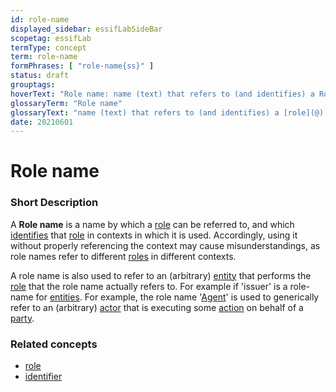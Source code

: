 ```yaml
---
id: role-name
displayed_sidebar: essifLabSideBar
scopetag: essifLab
termType: concept
term: role-name
formPhrases: [ "role-name{ss}" ]
status: draft
grouptags:
hoverText: "Role name: name (text) that refers to (and identifies) a Role in a a specific context."
glossaryTerm: "Role name"
glossaryText: "name (text) that refers to (and identifies) a [role](@) in a specific context."
date: 20210601
---
```


# Role name

### Short Description

A **Role name** is a name by which a [role](@) can be referred to, and which [identifies](identifier@) that [role](@) in contexts in which it is used. Accordingly, using it without properly referencing the context may cause misunderstandings, as role names refer to different [roles](@) in different contexts.

A role name is also used to refer to an (arbitrary) [entity](@) that performs the [role](@) that the role name actually refers to. For example if 'issuer' is a role-name for [entities](@). For example, the role name '[Agent](@)' is used to generically refer to an (arbitrary) [actor](@) that is executing some [action](@) on behalf of a [party](@).

### Related concepts

- [role](@)
- [identifier](@)
